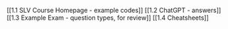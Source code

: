 [[1.1 SLV Course Homepage - example codes]]
[[1.2 ChatGPT - answers]]
[[1.3 Example Exam - question types, for review]]
[[1.4 Cheatsheets]]